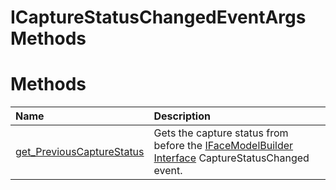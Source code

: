 ICaptureStatusChangedEventArgs Methods  
======================================  

<span id="publicmethodsSection"></span>

Methods  
=======  

<table>
<colgroup>
<col width="30%" />
<col width="60%" />
</colgroup>
<thead>
<tr class="header">
<th align="left">Name</th>
<th align="left">Description</th>
</tr>
</thead>
<tbody>
<tr class="odd">
<td align="left"><a href="Methods/get_PreviousCaptureStatus.md">get_PreviousCaptureStatus</a></td>
<td align="left">Gets the capture status from before the <a href="../IFaceModelBuilder.md">IFaceModelBuilder Interface</a> CaptureStatusChanged event.</td>
</tr>
</tbody>
</table>



<!--Please do not edit the data in the comment block below.-->
<!--
TOCTitle : ICaptureStatusChangedEventArgs Methods
RLTitle : ICaptureStatusChangedEventArgs Methods
KeywordK : ICaptureStatusChangedEventArgs interface, methods
KeywordA : Methods.T:Microsoft.Kinect.face.ICaptureStatusChangedEventArgs
AssetID : Methods.T:Microsoft.Kinect.face.ICaptureStatusChangedEventArgs
Locale : en-us
CommunityContent : 1
TargetOS : Windows
TopicType : kbSyntax
DocSet : K4Wv2
ProjType : K4Wv2Proj
Technology : Kinect for Windows
Product : Kinect for Windows SDK v2
productversion : 20
-->
